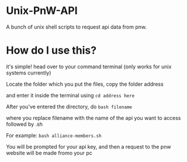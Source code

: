 # Unix-PnW-API
A bunch of unix shell scripts to request api data from pnw.


# How do I use this?

it's simple! head over to your command terminal (only works for unix systems currently) 

Locate the folder which you put the files, copy the folder address

and enter it inside the terminal using `cd address here`

After you've entered the directory, do `bash filename`

where you replace filename with the name of the api you want to access followed by .sh

For example: `bash alliance-members.sh`

You will be prompted for your api key, and then a request to the pnw website will be made fromo your pc
